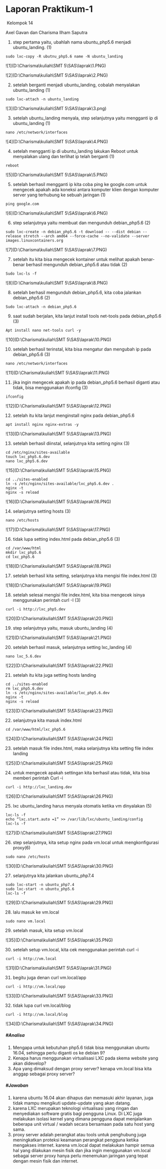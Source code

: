 # Laporan Praktikum-1

​       		Kelompok 14

Axel Gavan dan Charisma Ilham Saputra





1. step pertama yaitu, ubahlah nama ubuntu_php5.6 menjadi ubuntu_landing. (1)

```
sudo lxc-copy -R ubutnu_php5.6 name -N ubuntu_landing
```

![1](D:\Charisma\kuliah\SMT 5\SAS\laprak\1.PNG)

![2](D:\Charisma\kuliah\SMT 5\SAS\laprak\2.PNG)

2. setelah berganti menjadi ubuntu_landing,  cobalah menyalakan ubuntu_landing (1)

```
sudo lxc-attach -n ubuntu_landing
```

![3](D:\Charisma\kuliah\SMT 5\SAS\laprak\3.png)

3. setelah ubuntu_landing menyala, step selanjutnya yaitu mengganti ip di ubuntu_landing (1)

```
nano /etc/network/interfaces
```

![4](D:\Charisma\kuliah\SMT 5\SAS\laprak\4.PNG)

4. setelah mengganti ip di ubuntu_landing lakukan Reboot untuk menyalakan ulang dan terlihat ip telah berganti (1)

```
reboot
```

![5](D:\Charisma\kuliah\SMT 5\SAS\laprak\5.PNG)

5. setelah berhasil mengganti ip kita coba ping ke google.com untuk mengecek apakah ada koneksi antara komputer klien dengan komputer server yang terhubung ke sebuah jaringan (1)

```
ping google.com
```

![6](D:\Charisma\kuliah\SMT 5\SAS\laprak\6.PNG)

 

6. step selanjutnya yaitu membuat dan mengunduh debian_php5.6 (2)

```
sudo lxc-create -n debian_php5.6 -t download -- --dist debian --release stretch --arch amd64 --force-cache --no-validate --server images.linuxcontainers.org
```

 ![7](D:\Charisma\kuliah\SMT 5\SAS\laprak\7.PNG)



7. setelah itu kita bisa mengecek kontainer untuk melihat apakah benar-benar berhasil mengunduh debian_php5.6 atau tidak (2)

```
Sudo lxc-ls -f
```

![8](D:\Charisma\kuliah\SMT 5\SAS\laprak\8.PNG)

8. setelah berhasil mengunduh debian_php5.6, kita coba jalankan debian_php5.6 (2)

```
Sudo lxc-attach -n debian_php5.6
```

 

9. saat sudah berjalan, kita lanjut install tools net-tools pada debian_php5.6 (3)

```
Apt install nano net-tools curl -y
```

![10](D:\Charisma\kuliah\SMT 5\SAS\laprak\10.PNG)

10. setelah berhasil terinstal, kita bisa mengatur dan mengubah ip  pada debian_php5.6 (3)

```
nano /etc/network/interfaces
```

![11](D:\Charisma\kuliah\SMT 5\SAS\laprak\11.PNG)

 

11. jika ingin mengecek apakah ip pada debian_php5.6 berhasil diganti atau tidak, bisa menggunakan ifconfig (3)

```
ifconfig
```

![12](D:\Charisma\kuliah\SMT 5\SAS\laprak\12.PNG)



12. setelah itu kita lanjut menginstall nginx pada debian_php5.6

```
apt install nginx nginx-extras -y
```

![13](D:\Charisma\kuliah\SMT 5\SAS\laprak\13.PNG)

 

13. setelah berhasil diinstal, selanjutnya kita setting nginx (3)

```
cd /etc/nginx/sites-available
touch lxc_php5.6.dev
nano lxc_php5.6.dev
```

![15](D:\Charisma\kuliah\SMT 5\SAS\laprak\15.PNG)

```
cd ../sites-enabled
ln -s /etc/nginx/sites-available/lxc_php5.6.dev .
nginx -t
nginx -s reload
```

![16](D:\Charisma\kuliah\SMT 5\SAS\laprak\16.PNG)



14. selanjutnya setting hosts (3)

```
nano /etc/hosts
```

![17](D:\Charisma\kuliah\SMT 5\SAS\laprak\17.PNG)

 

16. tidak lupa setting index.html pada debian_php5.6 (3)

```
cd /var/www/html
mkdir lxc_php5.6
cd lxc_php5.6
```

![18](D:\Charisma\kuliah\SMT 5\SAS\laprak\18.PNG)

 

17. setelah berhasil kita setting, selanjutnya kita mengisi file index.html (3)

![18](D:\Charisma\kuliah\SMT 5\SAS\laprak\19.PNG)

 

18. setelah selesai mengisi file index.html, kita bisa mengecek isinya menggunakan perintah curl -I (3)

```
curl -i http://lxc_php5.dev 
```

 ![20](D:\Charisma\kuliah\SMT 5\SAS\laprak\20.PNG)



19. step selanjutnya yaitu, masuk ubuntu_landing (4)

![21](D:\Charisma\kuliah\SMT 5\SAS\laprak\21.PNG)

 

20. setelah berhasil masuk, selanjutnya setting lxc_landing (4)

```
nano lxc_5.6.dev
```

![22](D:\Charisma\kuliah\SMT 5\SAS\laprak\22.PNG)

 

21. setelah itu kita juga setting hosts landing

```
cd ../sites-enabled
rm lxc_php5.6.dev
ln -s /etc/nginx/sites-available/lxc_php5.6.dev
nginx -t
nginx -s reload

```

![23](D:\Charisma\kuliah\SMT 5\SAS\laprak\23.PNG)

 

22. selanjutnya kita masuk index.html

```
cd /var/www/html/lxc_php5.6
```

![24](D:\Charisma\kuliah\SMT 5\SAS\laprak\24.PNG)

 

23. setelah masuk file index.html, maka selanjutnya kita setting file index landing

![25](D:\Charisma\kuliah\SMT 5\SAS\laprak\25.PNG)

 

24. untuk mengecek apakah settingan kita berhasil atau tidak, kita bisa memberi perintah Curl -i

```
curl -i http://lxc_landing.dev 
```

![26](D:\Charisma\kuliah\SMT 5\SAS\laprak\26.PNG)

 

25. lxc ubuntu_landing harus menyala otomatis ketika vm dinyalakan (5)

```
lxc-ls -f
echo “lxc.start.auto =1” >> /var/lib/lxc/ubuntu_landing/config
lxc-ls -f
```

![27](D:\Charisma\kuliah\SMT 5\SAS\laprak\27.PNG)

 

26. step selanjutnya, kita setup nginx pada vm.local untuk mengkonfigurasi proxy(6)

```
sudo nano /etc/hosts
```

 

![30](D:\Charisma\kuliah\SMT 5\SAS\laprak\30.PNG)

 

27. selanjutnya kita jalankan ubuntu_php7.4

```
sudo lxc-start -n ubuntu_php7.4
sudo lxc-start -n ubuntu_php5.6
lxc-ls -f
```

![29](D:\Charisma\kuliah\SMT 5\SAS\laprak\29.PNG)

 

28. lalu masuk ke vm.local

```
sudo nano vm.local
```

 

29. setelah masuk, kita setup vm.local

![35](D:\Charisma\kuliah\SMT 5\SAS\laprak\35.PNG)



30. setelah setup vm.local, kita cek menggunakan perintah curl -i 

```
curl -i http://vm.local
```

![31](D:\Charisma\kuliah\SMT 5\SAS\laprak\31.PNG)

 

31. begitu juga denan curl vm.local/app

```
curl -i http://vm.local/app
```

![33](D:\Charisma\kuliah\SMT 5\SAS\laprak\33.PNG)



32. tidak lupa curl vm.local/blog

```
curl -i http://vm.local/blog
```

![34](D:\Charisma\kuliah\SMT 5\SAS\laprak\34.PNG)



##### #Analisa

1. Mengapa untuk kebutuhan php5.6 tidak bisa menggunakan ubuntu 16.04, sehingga perlu diganti os ke debian 9?
2. Kenapa harus menggunakan virtualisasi LXC pada skema website yang akan didevelop?
3. Apa yang dimaksud dengan proxy server? kenapa vm.local bisa kita anggap sebagai proxy server?

##### #Jawaban

1. karena ubuntu 16.04 akan dihapus dan memasuki akhir layanan, juga tidak mampu mengikuti update-update yang akan datang.
2. karena LXC merupakan teknologi virtualisasi yang ringan dan menyediakan software gratis bagi pengguna Linux. Di LXC juga melakukan isolasi kernel yang dimana pengguna dapat menjalankan beberapa unit virtual / wadah secara bersamaan pada satu host yang sama.
3. proxy server adalah perangkat atau tools untuk penghubung juga meningkatkan proteksi keamanan perangkat pengguna ketika mengakses internet. karena vm.local dapat  melakukan hampir semua hal yang dilakukan mesin fisik  dan jika ingin menggunakan vm.local sebagai server proxy hanya perlu menemukan jaringan yang tepat dengan mesin fisik dan internet.